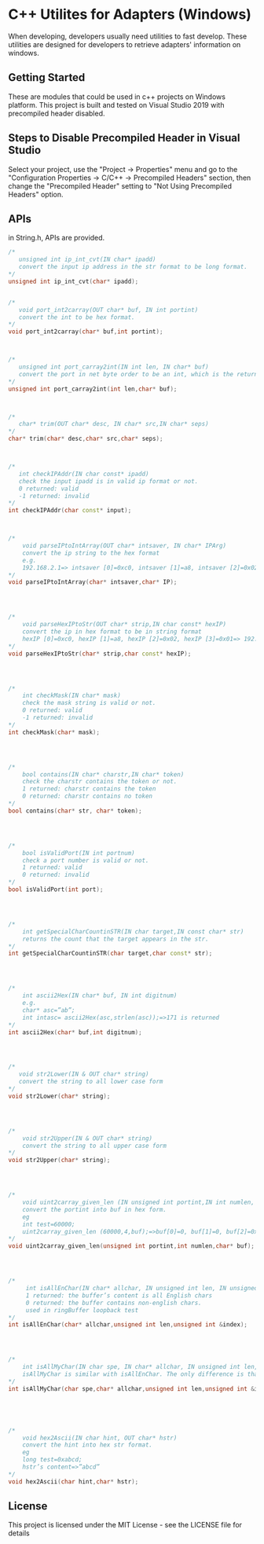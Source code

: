 # C++ Utilites for Adapters (Windows)

When developing, developers usually need utilities to fast develop.
These utilities are designed for developers to retrieve adapters' information on windows.

## Getting Started

These are modules that could be used in c++ projects on Windows platform.
This project is built and tested on Visual Studio 2019 with precompiled header disabled.

## Steps to Disable Precompiled Header in Visual Studio

Select your project, use the "Project -> Properties" menu and go to the "Configuration Properties -> C/C++ -> Precompiled Headers" section, then change the "Precompiled Header" setting to "Not Using Precompiled Headers" option.

## APIs
in String.h, APIs are provided.
```c++
/*
   unsigned int ip_int_cvt(IN char* ipadd)
   convert the input ip address in the str format to be long format.
*/
unsigned int ip_int_cvt(char* ipadd);


/*
   void port_int2carray(OUT char* buf, IN int portint)
   convert the int to be hex format.
*/
void port_int2carray(char* buf,int portint);



/*
   unsigned int port_carray2int(IN int len, IN char* buf)
   convert the port in net byte order to be an int, which is the return value. len means the length of buf required to convert.
*/
unsigned int port_carray2int(int len,char* buf);



/*
   char* trim(OUT char* desc, IN char* src,IN char* seps)
*/
char* trim(char* desc,char* src,char* seps);



/*
   int checkIPAddr(IN char const* ipadd)
   check the input ipadd is in valid ip format or not. 
   0 returned: valid
   -1 returned: invalid
*/
int checkIPAddr(char const* input);



/*
    void parseIPtoIntArray(OUT char* intsaver, IN char* IPArg)
    convert the ip string to the hex format
    e.g.
    192.168.2.1=> intsaver [0]=0xc0, intsaver [1]=a8, intsaver [2]=0x02, intsaver [3]=0x01
*/
void parseIPtoIntArray(char* intsaver,char* IP);




/*
    void parseHexIPtoStr(OUT char* strip,IN char const* hexIP)
    convert the ip in hex format to be in string format
    hexIP [0]=0xc0, hexIP [1]=a8, hexIP [2]=0x02, hexIP [3]=0x01=> 192.168.2.1
*/
void parseHexIPtoStr(char* strip,char const* hexIP);




/*
    int checkMask(IN char* mask)
    check the mask string is valid or not.
    0 returned: valid
    -1 returned: invalid
*/
int checkMask(char* mask);




/*
    bool contains(IN char* charstr,IN char* token)
    check the charstr contains the token or not.
    1 returned: charstr contains the token
    0 returned: charstr contains no token
*/
bool contains(char* str, char* token);




/*
    bool isValidPort(IN int portnum)
    check a port number is valid or not.
    1 returned: valid
    0 returned: invalid    
*/
bool isValidPort(int port);




/*
    int getSpecialCharCountinSTR(IN char target,IN const char* str)
    returns the count that the target appears in the str.
*/
int getSpecialCharCountinSTR(char target,char const* str);




/*
    int ascii2Hex(IN char* buf, IN int digitnum)
    e.g.
    char* asc=”ab”;
    int intasc= ascii2Hex(asc,strlen(asc));=>171 is returned
*/
int ascii2Hex(char* buf,int digitnum);




/*
   void str2Lower(IN & OUT char* string)
   convert the string to all lower case form
*/
void str2Lower(char* string);




/*
    void str2Upper(IN & OUT char* string)
    convert the string to all upper case form
*/
void str2Upper(char* string);




/*
    void uint2carray_given_len (IN unsigned int portint,IN int numlen, OUT char* buf)
    convert the portint into buf in hex form.
    eg 
    int test=60000;
    uint2carray_given_len (60000,4,buf);=>buf[0]=0, buf[1]=0, buf[2]=0xea, byf[3]=0x60
*/
void uint2carray_given_len(unsigned int portint,int numlen,char* buf);




/*
     int isAllEnChar(IN char* allchar, IN unsigned int len, IN unsigned int &index)
     1 returned: the buffer’s content is all English chars
     0 returned: the buffer contains non-english chars. 
     used in ringBuffer loopback test
*/
int isAllEnChar(char* allchar,unsigned int len,unsigned int &index);




/*
    int isAllMyChar(IN char spe, IN char* allchar, IN unsigned int len,IN unsigned int &index)
    isAllMyChar is similar with isAllEnChar. The only difference is that here programmer can specify mychar in the spe.
*/
int isAllMyChar(char spe,char* allchar,unsigned int len,unsigned int &index);





/*
    void hex2Ascii(IN char hint, OUT char* hstr)
    convert the hint into hex str format.
    eg 
    long test=0xabcd;
    hstr’s content=>”abcd”
*/
void hex2Ascii(char hint,char* hstr);

```


## License

This project is licensed under the MIT License - see the LICENSE file for details
